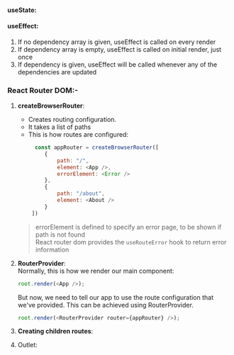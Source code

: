 #### useState:


#### useEffect:
1. If no dependency array is given, useEffect is called on every render
2. If dependency array is empty, useEffect is called on initial render, just once
3. If dependency is given, useEffect will be called whenever any of the dependencies are updated

### React Router DOM:-
1. **createBrowserRouter**:
   - Creates routing configuration.
   - It takes a list of paths
   - This is how routes are configured:
     ```js
       const appRouter = createBrowserRouter([
          {
              path: "/",
              element: <App />,
              errorElement: <Error />
          },
          {
              path: "/about",
              element: <About />
          }
      ])
     ```
    > errorElement is defined to specify an error page, to be shown if path is not found <br>
    > React router dom provides the `useRouteError` hook to return error information

2. **RouterProvider**: <br>
   Normally, this is how we render our main component:
   ```js
   root.render(<App />);
   ```

   But now, we need to tell our app to use the route configuration that we've provided. This can be achieved using RouterProvider.
   ```js
   root.render(<RouterProvider router={appRouter} />);
   ```
   
4. **Creating children routes**:
   
6. Outlet: 
